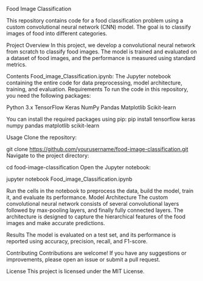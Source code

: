 Food Image Classification

This repository contains code for a food classification problem using a custom convolutional neural network (CNN) model. The goal is to classify images of food into different categories.

Project Overview
In this project, we develop a convolutional neural network from scratch to classify food images. The model is trained and evaluated on a dataset of food images, and the performance is measured using standard metrics.

Contents
Food_image_Classification.ipynb: The Jupyter notebook containing the entire code for data preprocessing, model architecture, training, and evaluation.
Requirements
To run the code in this repository, you need the following packages:

Python 3.x
TensorFlow
Keras
NumPy
Pandas
Matplotlib
Scikit-learn

You can install the required packages using pip:
pip install tensorflow keras numpy pandas matplotlib scikit-learn

Usage
Clone the repository:

git clone https://github.com/yourusername/food-image-classification.git
Navigate to the project directory:

cd food-image-classification
Open the Jupyter notebook:

jupyter notebook Food_image_Classification.ipynb

Run the cells in the notebook to preprocess the data, build the model, train it, and evaluate its performance.
Model Architecture
The custom convolutional neural network consists of several convolutional layers followed by max-pooling layers, and finally fully connected layers. The architecture is designed to capture the hierarchical features of the food images and make accurate predictions.

Results
The model is evaluated on a test set, and its performance is reported using accuracy, precision, recall, and F1-score.

Contributing
Contributions are welcome! If you have any suggestions or improvements, please open an issue or submit a pull request.

License
This project is licensed under the MIT License.

